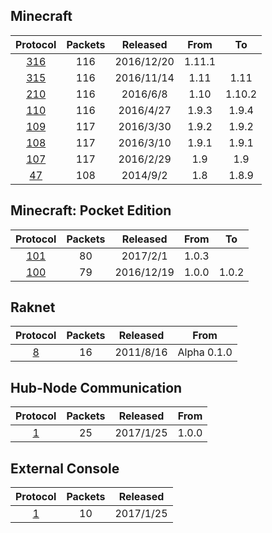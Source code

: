## Minecraft

Protocol | Packets | Released | From | To
:---:|:---:|:---:|:---:|:---:
[316](https://github.com/sel-project/sel-utils/tree/master/doc/minecraft/316.md) | 116 | 2016/12/20 | 1.11.1 | 
[315](https://github.com/sel-project/sel-utils/tree/master/doc/minecraft/315.md) | 116 | 2016/11/14 | 1.11 | 1.11
[210](https://github.com/sel-project/sel-utils/tree/master/doc/minecraft/210.md) | 116 | 2016/6/8 | 1.10 | 1.10.2
[110](https://github.com/sel-project/sel-utils/tree/master/doc/minecraft/110.md) | 116 | 2016/4/27 | 1.9.3 | 1.9.4
[109](https://github.com/sel-project/sel-utils/tree/master/doc/minecraft/109.md) | 117 | 2016/3/30 | 1.9.2 | 1.9.2
[108](https://github.com/sel-project/sel-utils/tree/master/doc/minecraft/108.md) | 117 | 2016/3/10 | 1.9.1 | 1.9.1
[107](https://github.com/sel-project/sel-utils/tree/master/doc/minecraft/107.md) | 117 | 2016/2/29 | 1.9 | 1.9
[47](https://github.com/sel-project/sel-utils/tree/master/doc/minecraft/47.md) | 108 | 2014/9/2 | 1.8 | 1.8.9

## Minecraft: Pocket Edition

Protocol | Packets | Released | From | To
:---:|:---:|:---:|:---:|:---:
[101](https://github.com/sel-project/sel-utils/tree/master/doc/pocket/101.md) | 80 | 2017/2/1 | 1.0.3 | 
[100](https://github.com/sel-project/sel-utils/tree/master/doc/pocket/100.md) | 79 | 2016/12/19 | 1.0.0 | 1.0.2

## Raknet

Protocol | Packets | Released | From
:---:|:---:|:---:|:---:
[8](https://github.com/sel-project/sel-utils/tree/master/doc/raknet/8.md) | 16 | 2011/8/16 | Alpha 0.1.0

## Hub-Node Communication

Protocol | Packets | Released | From
:---:|:---:|:---:|:---:
[1](https://github.com/sel-project/sel-utils/tree/master/doc/hncom/1.md) | 25 | 2017/1/25 | 1.0.0

## External Console

Protocol | Packets | Released
:---:|:---:|:---:
[1](https://github.com/sel-project/sel-utils/tree/master/doc/externalconsole/1.md) | 10 | 2017/1/25

